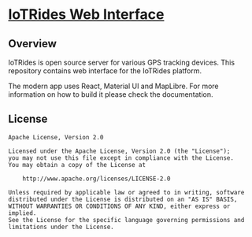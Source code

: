 # [IoTRides Web Interface](https://www.IoTRides.org)

## Overview

IoTRides is open source server for various GPS tracking devices. This repository contains web interface for the IoTRides platform.

The modern app uses React, Material UI and MapLibre. For more information on how to build it please check the documentation.


## License

    Apache License, Version 2.0

    Licensed under the Apache License, Version 2.0 (the "License");
    you may not use this file except in compliance with the License.
    You may obtain a copy of the License at

        http://www.apache.org/licenses/LICENSE-2.0

    Unless required by applicable law or agreed to in writing, software
    distributed under the License is distributed on an "AS IS" BASIS,
    WITHOUT WARRANTIES OR CONDITIONS OF ANY KIND, either express or implied.
    See the License for the specific language governing permissions and
    limitations under the License.
